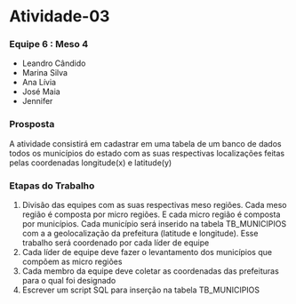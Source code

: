 # Atividade-03
### Equipe 6 : Meso 4
- Leandro Cândido
- Marina Silva
- Ana Lívia
- José Maia
- Jennifer

### Prosposta
A atividade consistirá em cadastrar em uma tabela de um banco de dados todos os municípios do estado com as suas respectivas localizações feitas pelas coordenadas longitude(x) e latitude(y)

### Etapas do Trabalho
1) Divisão das equipes com as suas respectivas meso regiões. Cada meso região é composta por micro regiões. E cada micro região é composta por municípios. Cada município será inserido na tabela TB_MUNICIPIOS com a a geolocalização da prefeitura (latitude e longitude). Esse trabalho será coordenado por cada líder de equipe
2) Cada líder de equipe deve fazer o levantamento dos municípios que compõem as micro regiões
3) Cada membro da equipe deve coletar as coordenadas das prefeituras para o qual foi designado
4) Escrever um script SQL para inserção na tabela TB_MUNICIPIOS
